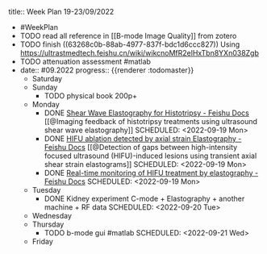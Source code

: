 title:: Week Plan 19-23/09/2022

- #WeekPlan
- TODO read all reference in [[B-mode Image Quality]] from zotero
- TODO finish ((63268c0b-88ab-4977-837f-bdc1d6ccc827)) Using https://ultrastmedtech.feishu.cn/wiki/wikcnoMfR2elHxTbn8YXn038Zgb
- TODO attenuation assessment #matlab
- date:: #09.2022
  progress:: {{renderer :todomaster}}
	- Saturday
	- Sunday
		- TODO physical book 200p+
	- Monday
		- DONE [⁡⁣‍﻿⁡⁤⁢‬⁣‍​‬⁤‬‍‍﻿⁡⁤‌⁢⁣⁤‌⁡⁤​⁣‍⁢‍​⁤‬⁡⁤⁢‍‬‬​⁤‍‬‬​⁣⁤⁣Shear Wave Elastography for Histotripsy - Feishu Docs](https://ultrastmedtech.feishu.cn/wiki/wikcnH3HrhYWptWM8dLAXzAq0ed) [[@Imaging feedback of histotripsy treatments using ultrasound shear wave elastography]] 
		  SCHEDULED: <2022-09-19 Mon>
		- DONE [‌⁢⁣‌⁣⁡⁤﻿﻿⁡‌⁤‍⁡⁡‌⁡﻿⁡​﻿﻿​⁢‬‬⁤⁣⁤⁤‌⁣​​‌⁤‍﻿⁡⁤​⁣﻿⁣⁣‍‬‬HIFU ablation detected by axial strain Elastography - Feishu Docs](https://ultrastmedtech.feishu.cn/wiki/wikcnG7BWvBNn5M4IZwU76it3vb) [[@Detection of gaps between high-intensity focused ultrasound (HIFU)-induced lesions using transient axial shear strain elastograms]] 
		  SCHEDULED: <2022-09-19 Mon>
		- DONE [⁣⁡⁢‍⁤⁡​​﻿‍​⁣‍⁣‍‌⁤⁡⁤⁤‌⁡​﻿⁣⁡⁣⁡‍‌‍﻿⁤‌​⁢‌⁣‬⁣⁣⁤​‌Real-time monitoring of HIFU treatment by elastography - Feishu Docs](https://ultrastmedtech.feishu.cn/wiki/wikcn2tA5jIDgMgXB7Npyx2YY4b)
		  SCHEDULED: <2022-09-19 Mon>
	- Tuesday
		- DONE Kidney experiment C-mode + Elastography + another machine + RF data
		  SCHEDULED: <2022-09-20 Tue>
	- Wednesday
	- Thursday
		- TODO b-mode gui #matlab
		  SCHEDULED: <2022-09-21 Wed>
	- Friday